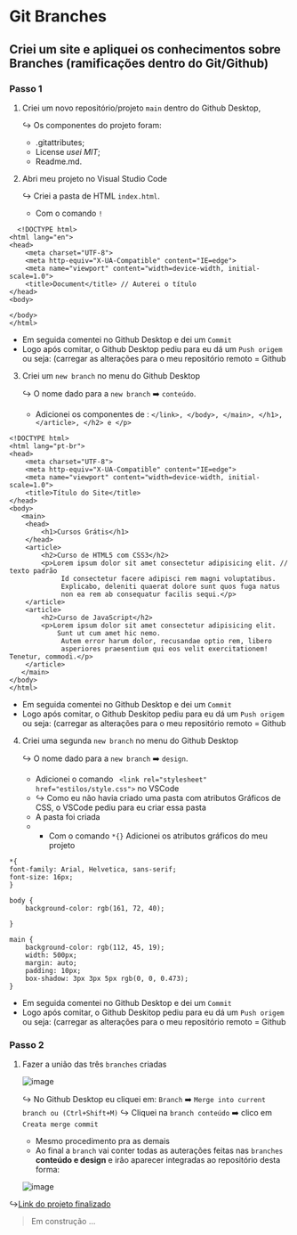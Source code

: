 # Git Branches

## Criei um site e apliquei os conhecimentos sobre Branches (ramificações dentro do Git/Github)

### Passo 1

1. Criei um novo repositório/projeto `main` dentro do Github Desktop,

   ↪️ Os componentes do projeto foram:

   * .gitattributes;
   * License _usei MIT_;
   * Readme.md.
2. Abri meu projeto no Visual Studio Code

   ↪️ Criei a pasta de HTML `index.html`.

   * Com o comando `!`

```
  <!DOCTYPE html>
<html lang="en">
<head>
    <meta charset="UTF-8">
    <meta http-equiv="X-UA-Compatible" content="IE=edge">
    <meta name="viewport" content="width=device-width, initial-scale=1.0">
    <title>Document</title> // Auterei o título
</head>
<body>
   
</body>
</html>
```

* Em seguida comentei no Github Desktop e dei um `Commit`
* Logo após comitar, o Github Desktop pediu para eu dá um `Push origem` ou seja: (carregar as alterações para o meu repositório remoto = Github

3. Criei um `new branch` no menu do Github Desktop

   ↪️ O nome dado para a `new branch` ➡️ `conteúdo`.

   * Adicionei os componentes de : `</link>, </body>, </main>, </h1>, </article>, </h2> e </p>`

```
<!DOCTYPE html>
<html lang="pt-br">
<head>
    <meta charset="UTF-8">
    <meta http-equiv="X-UA-Compatible" content="IE=edge">
    <meta name="viewport" content="width=device-width, initial-scale=1.0">
    <title>Título do Site</title>
</head>
<body>
   <main>
    <head>
        <h1>Cursos Grátis</h1>
    </head>
    <article>
        <h2>Curso de HTML5 com CSS3</h2>
        <p>Lorem ipsum dolor sit amet consectetur adipisicing elit. // texto padrão
             Id consectetur facere adipisci rem magni voluptatibus. 
             Explicabo, deleniti quaerat dolore sunt quos fuga natus 
             non ea rem ab consequatur facilis sequi.</p>
    </article>
    <article>
        <h2>Curso de JavaScript</h2>
        <p>Lorem ipsum dolor sit amet consectetur adipisicing elit. 
            Sunt ut cum amet hic nemo.
             Autem error harum dolor, recusandae optio rem, libero 
             asperiores praesentium qui eos velit exercitationem! Tenetur, commodi.</p>
    </article>
   </main> 
</body>
</html>
```

* Em seguida comentei no Github Desktop e dei um `Commit`
* Logo após comitar, o Github Deskitop pediu para eu dá um `Push origem` ou seja: (carregar as alterações para o meu repositório remoto = Github

4. Criei uma segunda `new branch` no menu do Github Desktop

   ↪️ O nome dado para a `new branch` ➡️ `design`.

   * Adicionei o comando ` <link rel="stylesheet" href="estilos/style.css">` no VSCode
   * ↪️ Como eu não havia criado uma pasta com atributos Gráficos de CSS, o VSCode pediu para eu criar essa pasta
   * A pasta foi criada
   * * Com o comando `*{}` Adicionei os atributos gráficos do meu projeto

```
*{
font-family: Arial, Helvetica, sans-serif;
font-size: 16px;
}

body {
    background-color: rgb(161, 72, 40);

}

main {
    background-color: rgb(112, 45, 19);
    width: 500px;
    margin: auto;
    padding: 10px;
    box-shadow: 3px 3px 5px rgb(0, 0, 0.473);
}
```

* Em seguida comentei no Github Desktop e dei um `Commit`
* Logo após comitar, o Github Deskitop pediu para eu dá um `Push origem` ou seja: (carregar as alterações para o meu repositório remoto = Github

### Passo 2

1. Fazer a união das três `branches` criadas

   ![image](https://user-images.githubusercontent.com/109313933/184496027-ffdb0542-323b-4860-89ec-c530a04d9954.png)

   ↪️ No Github Desktop eu cliquei em:
   `Branch` ➡️ `Merge into current branch ou (Ctrl+Shift+M)`
   ↪️ Cliquei na `branch conteúdo` ➡️ clico em `Creata merge commit`

   * Mesmo procedimento pra as demais
   * Ao final a `branch` vai conter todas as auterações feitas nas `branches` __conteúdo e design__ e irão aparecer integradas ao repositório desta forma:

   ![image](https://user-images.githubusercontent.com/109313933/184496347-275fdb9f-1e8a-40a6-9fab-59d236be3fe6.png)
   
  ↪️[Link do projeto finalizado](https://keilianerocha.github.io/Branches/)

> Em construção ...

